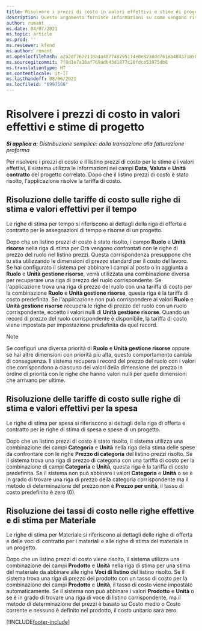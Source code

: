 ```yaml
---
title: Risolvere i prezzi di costo in valori effettivi e stime di progetto
description: Questo argomento fornisce informazioni su come vengono risolti i prezzi di costo nei valori effettivi e nelle stime di progetto.
author: rumant
ms.date: 04/07/2021
ms.topic: article
ms.prod: ''
ms.reviewer: kfend
ms.author: rumant
ms.openlocfilehash: a2a2df7672118a4a4d7748795174e8e8238dd7618a48437185879e06a253a381
ms.sourcegitcommit: 7f8d1e7a16af769adb43d1877c28fdce53975db8
ms.translationtype: HT
ms.contentlocale: it-IT
ms.lasthandoff: 08/06/2021
ms.locfileid: "6997566"
---
```

# <a name="resolve-cost-prices-on-project-estimates-and-actuals"></a>Risolvere i prezzi di costo in valori effettivi e stime di progetto 

_**Si applica a:** Distribuzione semplice: dalla transazione alla fatturazione proforma_

Per risolvere i prezzi di costo e il listino prezzi di costo per le stime e i valori effettivi, il sistema utilizza le informazioni nei campi **Data**, **Valuta** e **Unità contratto** del progetto correlato. Dopo che il listino prezzi di costo è stato risolto, l'applicazione risolve la tariffa di costo.

## <a name="resolving-cost-rates-on-actual-and-estimate-lines-for-time"></a>Risoluzione delle tariffe di costo sulle righe di stima e valori effettivi per il tempo

Le righe di stima per tempo si riferiscono ai dettagli della riga di offerta e contratto per le assegnazioni di tempo e risorse di un progetto.

Dopo che un listino prezzi di costo è stato risolto, i campo **Ruolo** e **Unità risorse** nella riga di stima per Ora vengono confrontati con le righe di prezzo del ruolo nel listino prezzi. Questa corrispondenza presuppone che tu stia utilizzando le dimensioni di prezzo standard per il costo del lavoro. Se hai configurato il sistema per abbinare i campi al posto o in aggiunta a **Ruolo** e **Unità gestione risorse**, verrà utilizzata una combinazione diversa per recuperare una riga di prezzo del ruolo corrispondente. Se l'applicazione trova una riga di prezzo del ruolo con una tariffa di costo per la combinazione **Ruolo** e **Unità gestione risorse**, questa riga è la tariffa di costo predefinita. Se l'applicazione non può corrispondere ai valori **Ruolo** e **Unità gestione risorse** recupera le righe di prezzo del ruolo con un ruolo corrispondente, eccetto i valori nulli di **Unità gestione risorse**. Quando un record di prezzo del ruolo corrispondente è disponibile, la tariffa di costo viene impostata per impostazione predefinita da quel record. 

> [!NOTE]
> Se configuri una diversa priorità di **Ruolo** e **Unità gestione risorse** oppure se hai altre dimensioni con priorità più alta, questo comportamento cambia di conseguenza. Il sistema recupera i record del prezzo del ruolo con i valori che corrispondono a ciascuno dei valori della dimensione del prezzo in ordine di priorità con le righe che hanno valori nulli per quelle dimensioni che arrivano per ultime.

## <a name="resolving-cost-rates-on-actual-and-estimate-lines-for-expense"></a>Risoluzione delle tariffe di costo sulle righe di stima e valori effettivi per la spesa

Le righe di stima per spesa si riferiscono ai dettagli della riga di offerta e contratto per le righe di stima di spesa e spese di un progetto.

Dopo che un listino prezzi di costo è stato risolto, il sistema utilizza una combinazione dei campi **Categoria** e **Unità** nella riga della stima delle spese da confrontare con le righe **Prezzo di categoria** del listino prezzi risolto. Se il sistema trova una riga di prezzo di categoria con una tariffa di costo per la combinazione di campi **Categoria** e **Unità**, questa riga è la tariffa di costo predefinita. Se il sistema non può abbinare i valori **Categoria** e **Unità** o se è in grado di trovare una riga di prezzo della categoria corrispondente ma il metodo di determinazione del prezzo non è **Prezzo per unità**, il tasso di costo predefinito è zero (0).

## <a name="resolving-cost-rates-on-actual-and-estimate-lines-for-material"></a>Risoluzione dei tassi di costo nelle righe effettive e di stima per Materiale

Le righe di stima per Materiale si riferiscono ai dettagli delle righe di offerta e delle voci di contratto per i materiali e alle righe di stima del materiale in un progetto.

Dopo che un listino prezzi di costo viene risolto, il sistema utilizza una combinazione dei campi **Prodotto** e **Unità** nella riga di stima per una stima del materiale da abbinare alle righe **Voci di listino** del listino risolto. Se il sistema trova una riga di prezzo del prodotto con un tasso di costo per la combinazione dei campi **Prodotto** e **Unità**, il tasso di costo viene impostato automaticamente. Se il sistema non può abbinare i valori **Prodotto** e **Unità** o se è in grado di trovare una riga di voce di listino corrispondente, ma il metodo di determinazione dei prezzi è basato su Costo medio o Costo corrente e nessuno è definito nel prodotto, il costo unitario sarà zero.


[!INCLUDE[footer-include](../../includes/footer-banner.md)]
